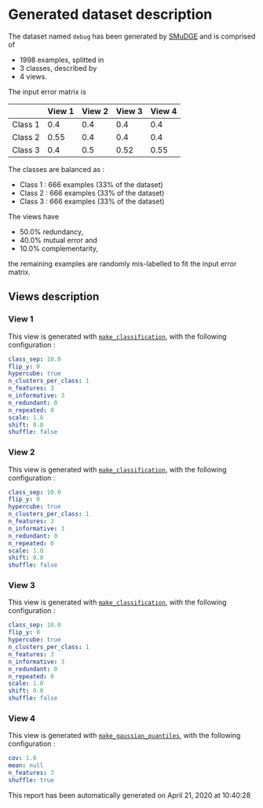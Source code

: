 # Generated dataset description

The dataset named `debug` has been generated by [SMuDGE](https://gitlab.lis-lab.fr/dev/multiview_generator) and is comprised of 

* 1998 examples, splitted in 
* 3 classes, described by 
* 4 views.

The input error matrix is 
 
|         |   View 1 |   View 2 |   View 3 |   View 4 |
|---------|----------|----------|----------|----------|
| Class 1 |     0.4  |      0.4 |     0.4  |     0.4  |
| Class 2 |     0.55 |      0.4 |     0.4  |     0.4  |
| Class 3 |     0.4  |      0.5 |     0.52 |     0.55 |

 The classes are balanced as : 

* Class 1 : 666 examples (33% of the dataset)
* Class 2 : 666 examples (33% of the dataset)
* Class 3 : 666 examples (33% of the dataset)

 The views have 

* 50.0% redundancy, 
* 40.0% mutual error and 
* 10.0% complementarity,

the remaining examples are randomly mis-labelled to fit the input error matrix.

## Views description

### View 1

This view is generated with [`make_classification`](https://scikit-learn.org/stable/modules/generated/sklearn.datasets.make_classification.html), with the following configuration : 
```yaml
class_sep: 10.0
flip_y: 0
hypercube: true
n_clusters_per_class: 1
n_features: 3
n_informative: 3
n_redundant: 0
n_repeated: 0
scale: 1.0
shift: 0.0
shuffle: false
```

### View 2

This view is generated with [`make_classification`](https://scikit-learn.org/stable/modules/generated/sklearn.datasets.make_classification.html), with the following configuration : 
```yaml
class_sep: 10.0
flip_y: 0
hypercube: true
n_clusters_per_class: 1
n_features: 3
n_informative: 3
n_redundant: 0
n_repeated: 0
scale: 1.0
shift: 0.0
shuffle: false
```

### View 3

This view is generated with [`make_classification`](https://scikit-learn.org/stable/modules/generated/sklearn.datasets.make_classification.html), with the following configuration : 
```yaml
class_sep: 10.0
flip_y: 0
hypercube: true
n_clusters_per_class: 1
n_features: 3
n_informative: 3
n_redundant: 0
n_repeated: 0
scale: 1.0
shift: 0.0
shuffle: false
```

### View 4

This view is generated with [`make_gaussian_quantiles`](https://scikit-learn.org/stable/modules/generated/sklearn.datasets.make_gaussian_quantiles.html#sklearn.datasets.make_gaussian_quantiles), with the following configuration : 
```yaml
cov: 1.0
mean: null
n_features: 3
shuffle: true
```

This report has been automatically generated on April 21, 2020 at 10:40:28